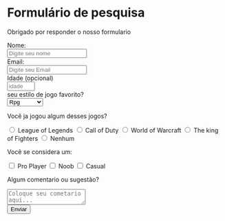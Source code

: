 <html>
<meta name="viewport" content="width=device-width, initial-scale=1">

<head>
  <link rel="preconnect" href="https://fonts.gstatic.com">
  <link href="https://fonts.googleapis.com/css2?family=Raleway&family=Rancho&display=swap" rel="stylesheet">
  <meta name="viewport" content="width=device-width, initial-scale=1.0">
</head>
<link href="formulario.css" rel="stylesheet">
<main>



  <div class="container">
    <title>Formulário de pesquisa</title>


   <body>
      <h1 class="title-top" id="title">Formulário de pesquisa</h1>
      <p class="p1" id="description">Obrigado por responder o nosso formulario</p>
      <div class="completo">
        <form id="survey-form">
          <div class="row">
            <div class="form-group">
              <label class="form-group " for="name" id="name-label">
                Nome:</label>
            </div>
            <div class="inputName">
              <input id="name" type="text" required placeholder="Digite seu nome">
            </div>
          </div>
          <div class="row">
            <div class="label2">
              <label for="email" id="email-label">
                Email: </label>
            </div>
            <div class="imputEmail">
              <input id="email" type="email" required placeholder="Digite seu Email">
            </div>
          </div>

   <div class="row">
            <div class="label3">
           <label for="number" id="number-label">
                Idade<span> (opcional) </span></label>
            </div>
            <div class="inputIdade">
              <input id="number" type="number" min=18 max=100 required placeholder="idade">
            </div>
          </div>
          <div class="row">
            <div class="label4">
              <label for="dropdown">
              </label>
              <div class="estilo"> seu estilo de jogo favorito?</div>
            </div>
            <div class="selecao">
              <select id="dropdown" name="cores">
                <option value="rpg">
                  Rpg</option>
                <option value="tiro">
                  Tiro</option>
                <option value="estratégia">
                  Estratégia</option>
                <option value="moba">
                  Moba</option>
                <option value="luta">
                  Luta</option>
              </select>
            </div>
            <div>
              <p class="estilo">Você ja jogou algum desses jogos? </p>
              <label>
                <input class="centro" id="lol" value="lol" type="radio" name="lol-cod-wow-kof-nda">
                League of Legends</label>
              <label>
                <input class="centro" id="cod" value="cod" type="radio" name="lol-cod-wow-kof-nda">
                Call of Duty</label>
              <label>
                <input class="centro" id="wow" value="wow" type="radio" name="lol-cod-wow-kof-nda">
                World of Warcraft</label>
              <label>
                <input class="centro" id="kof" value="kof" type="radio" name="lol-cod-wow-kof-nda">
                The king of Fighters</label>
              <label>
                <input class="centro" id="nda" value="nda" type="radio" name="lol-cod-wow-kof-nda">
                Nenhum</label>
            </div>
            <div>
              <p class="estilo">
                Você se considera um: </p>
              <label>
                <input class="centro" id="pro" value="pro" type="checkbox" name="pro-noob-casual">
                Pro Player</label>
              <label>
                <input class="centro" id="noob" value="noob" type="checkbox" name="pro-noob-casual">
                Noob</label>
              <label>
                <input class="centro" id="casual" value="casual" type="checkbox" name="pro-noob-casual">
                Casual</label>
            </div>
            <div>
              <p class="estilo">Algum comentario ou sugestão?</p>
              <textarea id="comentarios" class="input-textarea" name="comment"
                placeholder="Coloque seu cometario aqui..."></textarea>
            </div>
            <div>
              <button class="yellow-with-darkyellow" type="submit" id="submit">
                Enviar
              </button>
            </div>
